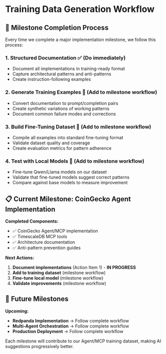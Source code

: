 # Training Data Generation Workflow

## 🎯 **Milestone Completion Process**

Every time we complete a major implementation milestone, we follow this process:

### **1. Structured Documentation** ✅ (Do immediately)
- Document all implementations in training-ready format
- Capture architectural patterns and anti-patterns
- Create instruction-following examples

### **2. Generate Training Examples** 🔄 (Add to milestone workflow)
- Convert documentation to prompt/completion pairs
- Create synthetic variations of working patterns
- Document common failure modes and corrections

### **3. Build Fine-Tuning Dataset** 🔄 (Add to milestone workflow)
- Compile all examples into standard fine-tuning format
- Validate dataset quality and coverage
- Create evaluation metrics for pattern adherence

### **4. Test with Local Models** 🔄 (Add to milestone workflow)
- Fine-tune Qwen/Llama models on our dataset
- Validate that fine-tuned models suggest correct patterns
- Compare against base models to measure improvement

## 📋 **Current Milestone: CoinGecko Agent Implementation**

**Completed Components:**
- ✅ CoinGecko Agent/MCP implementation
- ✅ TimescaleDB MCP tools
- ✅ Architecture documentation
- ✅ Anti-pattern prevention guides

**Next Actions:**
1. **Document implementations** (Action Item 1) - **IN PROGRESS**
2. **Add to training dataset** (milestone workflow)
3. **Fine-tune local model** (milestone workflow)
4. **Validate improvements** (milestone workflow)

## 🔄 **Future Milestones**

**Upcoming:**
- **Redpanda Implementation** → Follow complete workflow
- **Multi-Agent Orchestration** → Follow complete workflow
- **Production Deployment** → Follow complete workflow

Each milestone will contribute to our Agent/MCP training dataset, making AI suggestions progressively better.